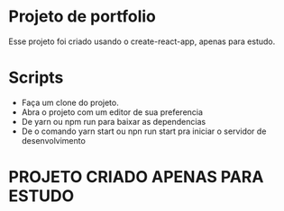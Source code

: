 # Projeto de portfolio

Esse projeto foi criado usando o create-react-app, apenas para estudo.

# Scripts

* Faça um clone do projeto.
* Abra o projeto com um editor de sua preferencia
* De yarn ou npm run para baixar as dependencias
* De o comando yarn start ou npn run start pra iniciar o servidor de desenvolvimento

# PROJETO CRIADO APENAS PARA ESTUDO

